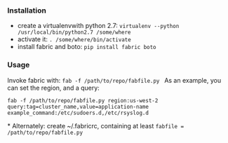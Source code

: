 ### Installation ###

* create a virtualenvwith python 2.7: ```virtualenv --python /usr/local/bin/python2.7 /some/where```
* activate it: ```. /some/where/bin/activate```
* install fabric and boto: ```pip install fabric boto```

### Usage ###

Invoke fabric with: ```fab -f /path/to/repo/fabfile.py ```
As an example, you can set the region, and a query:

```
fab -f /path/to/repo/fabfile.py region:us-west-2 query:tag=cluster_name,value=application-name example_command:/etc/sudoers.d,/etc/rsyslog.d
```

\* Alternately: create ~/.fabricrc, containing at least ```fabfile = /path/to/repo/fabfile.py```
